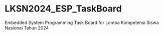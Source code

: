 # LKSN2024_ESP_TaskBoard
Embedded System Programming Task Board for Lomba Kompetensi Siswa Nasional Tahun 2024
